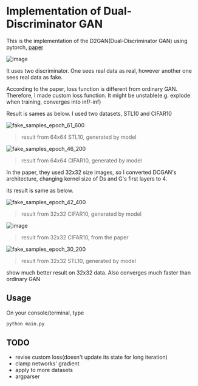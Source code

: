# Implementation of Dual-Discriminator GAN

This is the implementation of the D2GAN(Dual-Discriminator GAN) using pytorch, [paper](https://arxiv.org/abs/1709.03831)

![image](https://user-images.githubusercontent.com/25279765/35868536-1d145ac0-0ba0-11e8-8a88-87783989490a.png)

It uses two discriminator. One sees real data as real, however another one sees real data as fake.

According to the paper, loss function is different from ordinary GAN. Therefore, I made custom loss function. It might be unstable(e.g. explode when training, converges into inf/-inf)

Result is sames as below. I used two datasets, STL10 and CIFAR10

![fake_samples_epoch_61_600](https://user-images.githubusercontent.com/25279765/35868602-5302ee76-0ba0-11e8-9e64-4d46d34f1030.png)
> result from 64x64 STL10, generated by model

![fake_samples_epoch_46_200](https://user-images.githubusercontent.com/25279765/35868662-818caf02-0ba0-11e8-8f13-10acf05277e7.png)
> result from 64x64 CIFAR10, generated by model

In the paper, they used 32x32 size images, so I converted DCGAN's architecture, changing kernel size of Ds and G's first layers to 4.

its result is same as below.

![fake_samples_epoch_42_400](https://user-images.githubusercontent.com/25279765/35869139-bbc53904-0ba1-11e8-9c36-3fe783512ec1.png)
> result from 32x32 CIFAR10, generated by model

![image](https://user-images.githubusercontent.com/25279765/35869225-ecbb20d2-0ba1-11e8-9bfe-6cb263897e13.png)
> result from 32x32 CIFAR10, from the paper

![fake_samples_epoch_30_200](https://user-images.githubusercontent.com/25279765/35879666-216ffd94-0bbf-11e8-96c4-b7c06c2000ee.png)
> result from 32x32 STL10, generated by model

show much better result on 32x32 data. Also converges much faster than ordinary GAN

## Usage

On your console/terminal, type

````python
python main.py
````

## TODO
- revise custom loss(doesn't update its state for long iteration)
- clamp networks' gradient
- apply to more datasets
- argparser
